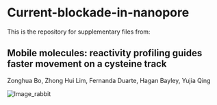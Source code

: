 # Current-blockade-in-nanopore

This is the repository for supplementary files from:

## Mobile molecules: reactivity profiling guides faster movement on a cysteine track
Zonghua Bo, Zhong Hui Lim, Fernanda Duarte, Hagan Bayley, Yujia Qing

![Image_rabbit](https://user-images.githubusercontent.com/46780283/212735970-d5d669a3-b129-4bec-879f-2d04389fa535.png)
